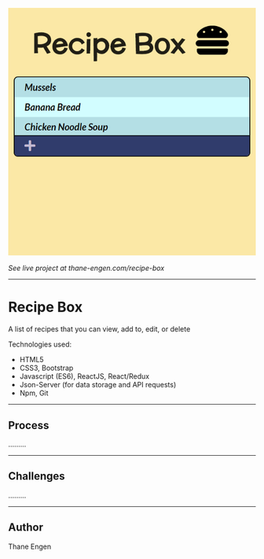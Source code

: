 ![](./recipe-box.png)

<i>See live project at thane-engen.com/recipe-box</i>

***

# Recipe Box

A list of recipes that you can view, add to, edit, or delete

Technologies used:

* HTML5
* CSS3, Bootstrap
* Javascript (ES6), ReactJS, React/Redux
* Json-Server (for data storage and API requests)
* Npm, Git

***

## Process

.........

***

## Challenges

.........

***

## Author

Thane Engen